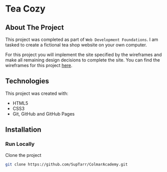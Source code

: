 # Tea Cozy

## About The Project

This project was completed as part of `Web Development Foundations`. I am tasked to create a fictional tea shop website on your own computer.

For this project you will implement the site specified by the wireframes and make all remaining design decisions to complete the site. You can find the wireframes for this project [here](https://content.codecademy.com/courses/freelance-1/unit-4/img-tea-cozy-redline.jpg).

## Technologies

This project was created with:

- HTML5
- CSS3
- Git, GitHub and GitHub Pages

## Installation
### Run Locally

Clone the project

```sh
git clone https://github.com/SupTarr/ColmarAcademy.git
```

